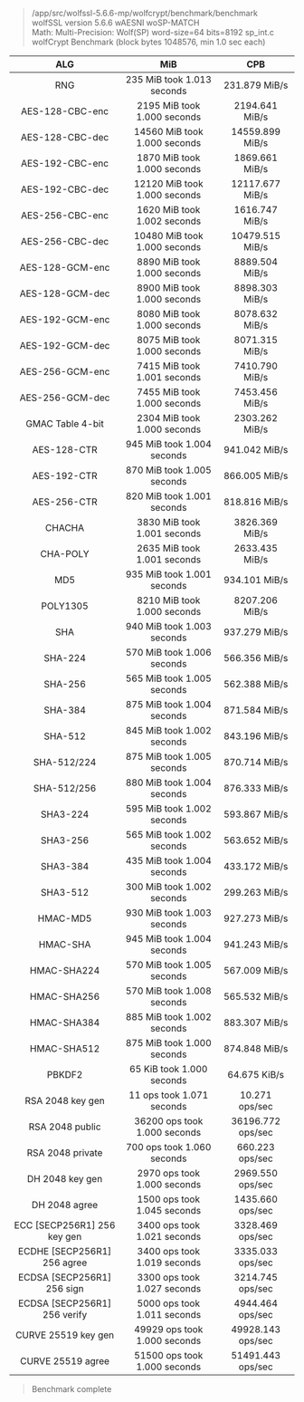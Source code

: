 > /app/src/wolfssl-5.6.6-mp/wolfcrypt/benchmark/benchmark  
> wolfSSL version 5.6.6 wAESNI woSP-MATCH  
> Math:   Multi-Precision: Wolf(SP) word-size=64 bits=8192 sp_int.c  
> wolfCrypt Benchmark (block bytes 1048576, min 1.0 sec each)  

| ALG | MiB | CPB |
|:---:|:---:|:---:|
| RNG                             |   235 MiB took 1.013 seconds |    231.879 MiB/s  |
| AES-128-CBC-enc                 |  2195 MiB took 1.000 seconds |    2194.641 MiB/s |
| AES-128-CBC-dec                 | 14560 MiB took 1.000 seconds |   14559.899 MiB/s |
| AES-192-CBC-enc                 |  1870 MiB took 1.000 seconds |    1869.661 MiB/s |
| AES-192-CBC-dec                 | 12120 MiB took 1.000 seconds |   12117.677 MiB/s |
| AES-256-CBC-enc                 |  1620 MiB took 1.002 seconds |    1616.747 MiB/s |
| AES-256-CBC-dec                 | 10480 MiB took 1.000 seconds |   10479.515 MiB/s |
| AES-128-GCM-enc                 |  8890 MiB took 1.000 seconds |    8889.504 MiB/s |
| AES-128-GCM-dec                 |  8900 MiB took 1.000 seconds |    8898.303 MiB/s |
| AES-192-GCM-enc                 |  8080 MiB took 1.000 seconds |    8078.632 MiB/s |
| AES-192-GCM-dec                 |  8075 MiB took 1.000 seconds |    8071.315 MiB/s |
| AES-256-GCM-enc                 |  7415 MiB took 1.001 seconds |    7410.790 MiB/s |
| AES-256-GCM-dec                 |  7455 MiB took 1.000 seconds |    7453.456 MiB/s |
| GMAC Table 4-bit                |  2304 MiB took 1.000 seconds |    2303.262 MiB/s |
| AES-128-CTR                     |   945 MiB took 1.004 seconds |     941.042 MiB/s |
| AES-192-CTR                     |   870 MiB took 1.005 seconds |     866.005 MiB/s |
| AES-256-CTR                     |   820 MiB took 1.001 seconds |     818.816 MiB/s |
| CHACHA                          |  3830 MiB took 1.001 seconds |    3826.369 MiB/s |
| CHA-POLY                        |  2635 MiB took 1.001 seconds |    2633.435 MiB/s |
| MD5                             |   935 MiB took 1.001 seconds |     934.101 MiB/s |
| POLY1305                        |  8210 MiB took 1.000 seconds |    8207.206 MiB/s |
| SHA                             |   940 MiB took 1.003 seconds |     937.279 MiB/s |
| SHA-224                         |   570 MiB took 1.006 seconds |     566.356 MiB/s |
| SHA-256                         |   565 MiB took 1.005 seconds |     562.388 MiB/s |
| SHA-384                         |   875 MiB took 1.004 seconds |     871.584 MiB/s |
| SHA-512                         |   845 MiB took 1.002 seconds |     843.196 MiB/s |
| SHA-512/224                     |   875 MiB took 1.005 seconds |     870.714 MiB/s |
| SHA-512/256                     |   880 MiB took 1.004 seconds |     876.333 MiB/s |
| SHA3-224                        |   595 MiB took 1.002 seconds |     593.867 MiB/s |
| SHA3-256                        |   565 MiB took 1.002 seconds |     563.652 MiB/s |
| SHA3-384                        |   435 MiB took 1.004 seconds |     433.172 MiB/s |
| SHA3-512                        |   300 MiB took 1.002 seconds |     299.263 MiB/s |
| HMAC-MD5                        |   930 MiB took 1.003 seconds |     927.273 MiB/s |
| HMAC-SHA                        |   945 MiB took 1.004 seconds |     941.243 MiB/s |
| HMAC-SHA224                     |   570 MiB took 1.005 seconds |     567.009 MiB/s |
| HMAC-SHA256                     |   570 MiB took 1.008 seconds |     565.532 MiB/s |
| HMAC-SHA384                     |   885 MiB took 1.002 seconds |     883.307 MiB/s |
| HMAC-SHA512                     |   875 MiB took 1.000 seconds |     874.848 MiB/s |
| PBKDF2                          |    65 KiB took 1.000 seconds |      64.675 KiB/s |
| RSA 2048 key gen                |   11 ops took 1.071  seconds |    10.271 ops/sec |
| RSA 2048  public                | 36200 ops took 1.000 seconds | 36196.772 ops/sec |
| RSA 2048 private                |   700 ops took 1.060 seconds |   660.223 ops/sec |
| DH 2048  key gen                |  2970 ops took 1.000 seconds |  2969.550 ops/sec |
| DH 2048    agree                |  1500 ops took 1.045 seconds |  1435.660 ops/sec |
| ECC   [SECP256R1] 256 key gen   | 3400 ops took 1.021  seconds |  3328.469 ops/sec |
| ECDHE [SECP256R1] 256   agree   | 3400 ops took 1.019  seconds |  3335.033 ops/sec |
| ECDSA [SECP256R1] 256    sign   | 3300 ops took 1.027  seconds |  3214.745 ops/sec |
| ECDSA [SECP256R1] 256  verify   | 5000 ops took 1.011  seconds |  4944.464 ops/sec |
| CURVE 25519 key gen             | 49929 ops took 1.000 seconds | 49928.143 ops/sec |
| CURVE 25519   agree             | 51500 ops took 1.000 seconds | 51491.443 ops/sec |

> Benchmark complete 
